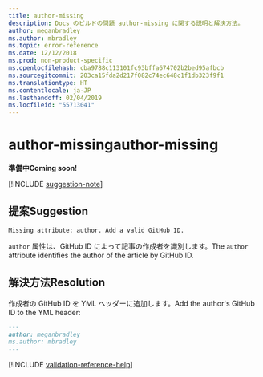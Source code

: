 ```yaml
---
title: author-missing
description: Docs のビルドの問題 author-missing に関する説明と解決方法。
author: meganbradley
ms.author: mbradley
ms.topic: error-reference
ms.date: 12/12/2018
ms.prod: non-product-specific
ms.openlocfilehash: cba9788c113101fc93bffa674702b2bed95afbcb
ms.sourcegitcommit: 203ca15fda2d217f082c74ec648c1f1db323f9f1
ms.translationtype: HT
ms.contentlocale: ja-JP
ms.lasthandoff: 02/04/2019
ms.locfileid: "55713041"
---
```

# <a name="author-missing"></a><span data-ttu-id="42633-103">author-missing</span><span class="sxs-lookup"><span data-stu-id="42633-103">author-missing</span></span>

<span data-ttu-id="42633-104">**準備中**</span><span class="sxs-lookup"><span data-stu-id="42633-104">**Coming soon!**</span></span>

[!INCLUDE [suggestion-note](includes/suggestion-note.md)]

## <a name="suggestion"></a><span data-ttu-id="42633-105">提案</span><span class="sxs-lookup"><span data-stu-id="42633-105">Suggestion</span></span>

`Missing attribute: author. Add a valid GitHub ID.`

<span data-ttu-id="42633-106">`author` 属性は、GitHub ID によって記事の作成者を識別します。</span><span class="sxs-lookup"><span data-stu-id="42633-106">The `author` attribute identifies the author of the article by GitHub ID.</span></span> 

## <a name="resolution"></a><span data-ttu-id="42633-107">解決方法</span><span class="sxs-lookup"><span data-stu-id="42633-107">Resolution</span></span>

<span data-ttu-id="42633-108">作成者の GitHub ID を YML ヘッダーに追加します。</span><span class="sxs-lookup"><span data-stu-id="42633-108">Add the author's GitHub ID to the YML header:</span></span>

```markdown
---
author: meganbradley
ms.author: mbradley
---
```

<!--make sure to add this file to your includes folder and verify the path-->
[!INCLUDE [validation-reference-help](includes/validation-reference-help.md)]